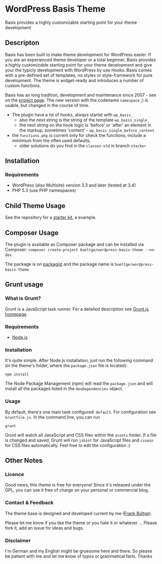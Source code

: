 # WordPress Basis Theme
Basis provides a highly customizable starting point for your theme development

## Descripton
Basis has been built to make theme development for WordPress easier. If you are an experienced theme developer or a total beginner, Basis provides a highly customizable starting point for your theme development and give your the typicly development with WordPress by use Hooks. Basis comes with a pre-defined set of templates, no styles or style-framework for pure development. The theme is widget-ready and introduces a number of custom functions.

Basis has an long tradition, development and maintenance since 2007 - see on the [project page](http://wpbasis.de).
The new version with the codename `namespace` ;) is usable, but changed in the course of time.

* The plugin have a lot of hooks, always startet with `wp_basis_`
  * also the next string is the string of the template `wp_basis_single_`
  * the next string on the hook logic is 'before' or 'after' an element in the markup, sometimes 'content' - `wp_basis_single_before_content`
* the `functions.php` is current only for check the functions, include a minimium from the often used defaults;
  * older solutions do you find in the `classes-old` in branch `stacker`

## Installation
### Requirements
* WordPress (also Multisite) version 3.3 and later (tested at 3.4)
* PHP 5.3 (use PHP namespaces)

## Child Theme Usage
See the repository for a [starter kit](https://github.com/bueltge/wordpress-basis-theme-Child-Starter), a example.


## Composer Usage
The plugin is available as Composer package and can be installed via Composer:
`composer create-project bueltge/wordpress-basis-theme --no-dev`.

The package is on [packagist](https://packagist.org/packages/bueltge/wordpress-basis-theme) and the package name is `bueltge/wordpress-basis-theme`.

## Grunt usage
### What is Grunt?
Grunt is a JavaScript task runner. For a detailed description see [Grunt.js homepage](http://gruntjs.com/).

### Requirements
* [Node.js](http://nodejs.org/)

### Installation
It's quite simple. After Node.js installation, just run the following command (in the theme's folder, where the `package.json` file is located):
```shell
npm install
```
The Node Package Management (npm) will read the `package.json` and will install all the packages listed in the `devDependencies` object.

### Usage
By default, there's one main task configured: `default`. For configuration see `Gruntfile.js`. In the command line, you can run
```shell
grunt
```
Grunt will watch all JavaScript and CSS files within the `assets` folder. If a file is changed and saved, Grunt will run `jshint` for JavaScript files and `cssmin` for CSS files automatically. Feel free to edit the configuration :)

## Other Notes
### Licence
Good news, this theme is free for everyone! Since it's released under the GPL, you can use it free of charge on your personal or commercial blog.

### Contact & Feedback
The theme base is designed and developed current by me ([Frank Bültge](http://bueltge.de)).

Please let me know if you like the theme or you hate it or whatever ... Please fork it, add an issue for ideas and bugs.

### Disclaimer
I'm German and my English might be gruesome here and there. So please be patient with me and let me know of typos or grammatical farts. Thanks
